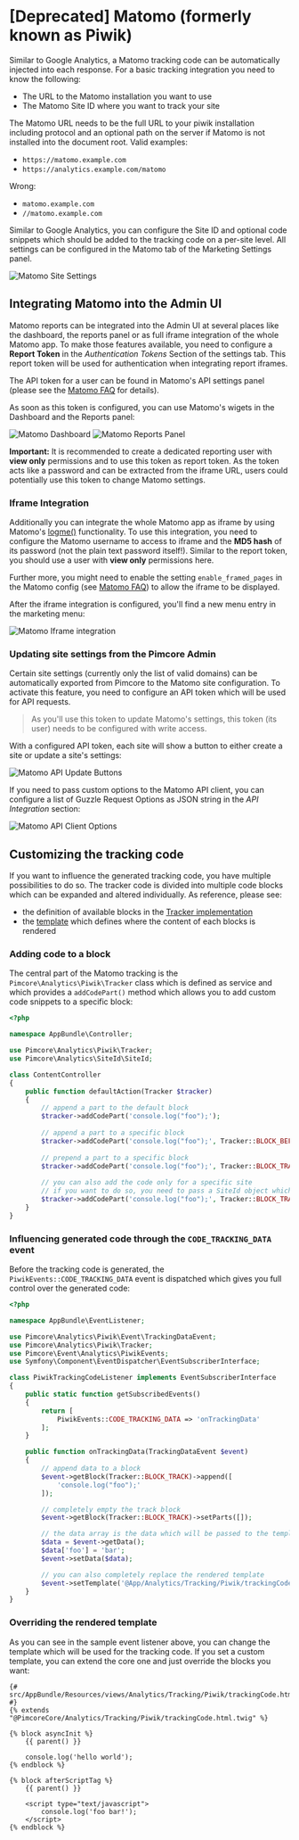 # [Deprecated] Matomo (formerly known as Piwik) 

Similar to Google Analytics, a Matomo tracking code can be automatically injected into each response. For a basic tracking
integration you need to know the following:

* The URL to the Matomo installation you want to use
* The Matomo Site ID where you want to track your site

The Matomo URL needs to be the full URL to your piwik installation including protocol and an optional path on the
server if Matomo is not installed into the document root. Valid examples: 

* `https://matomo.example.com`
* `https://analytics.example.com/matomo`

Wrong:

* `matomo.example.com`
* `//matomo.example.com`

Similar to Google Analytics, you can configure the Site ID and optional code snippets which should be added to the tracking
code on a per-site level. All settings can be configured in the Matomo tab of the Marketing Settings panel.

![Matomo Site Settings](../../img/piwik_site_settings.png)


## Integrating Matomo into the Admin UI

Matomo reports can be integrated into the Admin UI at several places like the dashboard, the reports panel or as full iframe
integration of the whole Matomo app. To make those features available, you need to configure a **Report Token** in the
*Authentication Tokens* Section of the settings tab. This report token will be used for authentication when integrating
report iframes.

The API token for a user can be found in Matomo's API settings panel (please see the [Matomo FAQ](https://matomo.org/faq/general/faq_114/)
for details).

As soon as this token is configured, you can use Matomo's wigets in the Dashboard and the Reports panel:

![Matomo Dashboard](../../img/piwik_dashboard.png)
![Matomo Reports Panel](../../img/piwik_reports.png)

**Important:** It is recommended to create a dedicated reporting user with **view only** permissions and to use this token
as report token. As the token acts like a password and can be extracted from the iframe URL, users could potentially use 
this token to change Matomo settings.


### Iframe Integration

Additionally you can integrate the whole Matomo app as iframe by using Matomo's [logme()](https://piwik.org/faq/how-to/#faq_30)
functionality. To use this integration, you need to configure the Matomo username to access to iframe and the **MD5 hash**
of its password (not the plain text password itself!). Similar to the report token, you should use a user with **view only**
permissions here. 

Further more, you might need to enable the setting `enable_framed_pages` in the Matomo config (see
[Matomo FAQ](https://matomo.org/faq/troubleshooting/faq_147/)) to allow the iframe to be displayed.

After the iframe integration is configured, you'll find a new menu entry in the marketing menu:

![Matomo Iframe integration](../../img/piwik_iframe_integration.png)


### Updating site settings from the Pimcore Admin

Certain site settings (currently only the list of valid domains) can be automatically exported from Pimcore to the Matomo
site configuration. To activate this feature, you need to configure an API token which will be used for API requests.

> As you'll use this token to update Matomo's settings, this token (its user) needs to be configured with write access.

With a configured API token, each site will show a button to either create a site or update a site's settings:

![Matomo API Update Buttons](../../img/piwik_api_update_buttons.png)

If you need to pass custom options to the Matomo API client, you can configure a list of Guzzle Request Options as JSON 
string in the *API Integration* section:

![Matomo API Client Options](../../img/piwik_api_client_options.png)


## Customizing the tracking code

If you want to influence the generated tracking code, you have multiple possibilities to do so. The tracker code is divided
into multiple code blocks which can be expanded and altered individually. As reference, please see:

* the definition of available blocks in the [Tracker implementation](https://github.com/pimcore/pimcore/blob/master/lib/Analytics/Piwik/Tracker.php#L63)
* the [template](https://github.com/pimcore/pimcore/blob/master/bundles/CoreBundle/Resources/views/Analytics/Tracking/Piwik/trackingCode.html.twig)
  which defines where the content of each blocks is rendered

### Adding code to a block

The central part of the Matomo tracking is the `Pimcore\Analytics\Piwik\Tracker` class which is defined as service and which
provides a `addCodePart()` method which allows you to add custom code snippets to a specific block:

```php
<?php

namespace AppBundle\Controller;

use Pimcore\Analytics\Piwik\Tracker;
use Pimcore\Analytics\SiteId\SiteId;

class ContentController
{
    public function defaultAction(Tracker $tracker)
    {
        // append a part to the default block
        $tracker->addCodePart('console.log("foo");');
        
        // append a part to a specific block
        $tracker->addCodePart('console.log("foo");', Tracker::BLOCK_BEFORE_TRACK);
        
        // prepend a part to a specific block
        $tracker->addCodePart('console.log("foo");', Tracker::BLOCK_TRACK, true);
        
        // you can also add the code only for a specific site
        // if you want to do so, you need to pass a SiteId object which identifies a tracking site
        $tracker->addCodePart('console.log("foo");', Tracker::BLOCK_TRACK, true, SiteId::forMainDomain());
    }
}
``` 

### Influencing generated code through the `CODE_TRACKING_DATA` event

Before the tracking code is generated, the `PiwikEvents::CODE_TRACKING_DATA` event is dispatched which gives you full control
over the generated code:

```php
<?php

namespace AppBundle\EventListener;

use Pimcore\Analytics\Piwik\Event\TrackingDataEvent;
use Pimcore\Analytics\Piwik\Tracker;
use Pimcore\Event\Analytics\PiwikEvents;
use Symfony\Component\EventDispatcher\EventSubscriberInterface;

class PiwikTrackingCodeListener implements EventSubscriberInterface
{
    public static function getSubscribedEvents()
    {
        return [
            PiwikEvents::CODE_TRACKING_DATA => 'onTrackingData'
        ];
    }

    public function onTrackingData(TrackingDataEvent $event)
    {
        // append data to a block
        $event->getBlock(Tracker::BLOCK_TRACK)->append([
            'console.log("foo");'
        ]);

        // completely empty the track block
        $event->getBlock(Tracker::BLOCK_TRACK)->setParts([]);

        // the data array is the data which will be passed to the template
        $data = $event->getData();
        $data['foo'] = 'bar';
        $event->setData($data);

        // you can also completely replace the rendered template
        $event->setTemplate('@App/Analytics/Tracking/Piwik/trackingCode.html.twig');
    }
}
```

### Overriding the rendered template

As you can see in the sample event listener above, you can change the template which will be used for the tracking code.
If you set a custom template, you can extend the core one and just override the blocks you want:

```twig
{# src/AppBundle/Resources/views/Analytics/Tracking/Piwik/trackingCode.html.twig #}
{% extends "@PimcoreCore/Analytics/Tracking/Piwik/trackingCode.html.twig" %}

{% block asyncInit %}
    {{ parent() }}

    console.log('hello world');
{% endblock %}

{% block afterScriptTag %}
    {{ parent() }}

    <script type="text/javascript">
        console.log('foo bar!');
    </script>
{% endblock %}
```
